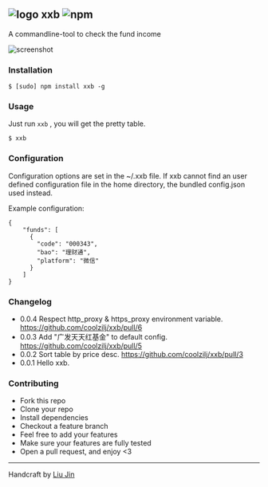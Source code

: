 ## ![logo](http://ww3.sinaimg.cn/large/6273fe87gw1edvsb904slj201901bq2p.jpg) xxb ![npm](https://badge.fury.io/js/xxb.png)

A commandline-tool to check the fund income

![screenshot](http://ww2.sinaimg.cn/large/6273fe87gw1edvsjzz9q5j20k20ecgqd.jpg)

### Installation
````
$ [sudo] npm install xxb -g
````

### Usage
Just run `xxb` , you will get the pretty table.
````
$ xxb
````

### Configuration

Configuration options are set in the ~/.xxb file. If xxb cannot find an user defined configuration file in the home directory, the bundled config.json used instead.

Example configuration:
````
{
    "funds": [
      {
        "code": "000343",
        "bao": "理财通",
        "platform": "微信"
      }
    ]
}
````

### Changelog
- 0.0.4 Respect http_proxy & https_proxy environment variable. https://github.com/coolzilj/xxb/pull/6
- 0.0.3 Add "广发天天红基金" to default config. https://github.com/coolzilj/xxb/pull/5
- 0.0.2 Sort table by price desc. https://github.com/coolzilj/xxb/pull/3
- 0.0.1 Hello xxb.

### Contributing
- Fork this repo
- Clone your repo
- Install dependencies
- Checkout a feature branch
- Feel free to add your features
- Make sure your features are fully tested
- Open a pull request, and enjoy <3

---
Handcraft by [Liu Jin](https://github.com/coolzilj)
